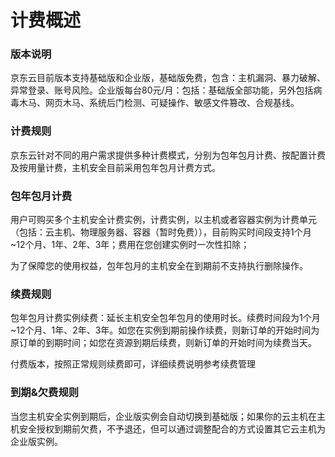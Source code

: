 # 计费概述

### 版本说明

京东云目前版本支持基础版和企业版，基础版免费，包含：主机漏洞、暴力破解、异常登录、账号风险。企业版每台80元/月：包括：基础版全部功能，另外包括病毒木马、网页木马、系统后门检测、可疑操作、敏感文件篡改、合规基线。


### 计费规则

京东云针对不同的用户需求提供多种计费模式，分别为包年包月计费、按配置计费及按用量计费，主机安全目前采用包年包月计费方式。

### 包年包月计费

用户可购买多个主机安全计费实例，计费实例，以主机或者容器实例为计费单元（包括：云主机、物理服务器、容器（暂时免费）），目前购买时间段支持1个月~12个月、1年、2年、3年；费用在您创建实例时一次性扣除；

为了保障您的使用权益，包年包月的主机安全在到期前不支持执行删除操作。

### 续费规则

包年包月计费实例续费：延长主机安全包年包月的使用时长。续费时间段为1个月~12个月、1年、2年、3年。如您在实例到期前操作续费，则新订单的开始时间为原订单的到期时间；如您在资源到期后续费，则新订单的开始时间为续费当天。

付费版本，按照正常规则续费即可，详细续费说明参考续费管理

### 到期&欠费规则

当您主机安全实例到期后，企业版实例会自动切换到基础版；如果你的云主机在主机安全授权到期前欠费，不予退还，但可以通过调整配合的方式设置其它云主机为企业版实例。

